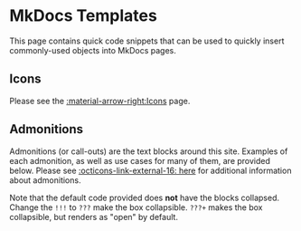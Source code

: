# MkDocs Templates
This page contains quick code snippets that can be used to quickly insert commonly-used objects into MkDocs pages.

## Icons
Please see the [:material-arrow-right:Icons](icons.md) page.

## Admonitions
Admonitions (or call-outs) are the text blocks around this site. Examples of each admonition, as well as use cases for many of them, are provided below. Please see [:octicons-link-external-16: here](https://squidfunk.github.io/mkdocs-material/reference/admonitions/) for additional information about admonitions.

Note that the default code provided does **not** have the blocks collapsed. Change the `!!!` to `???` make the box collapsible. `???+` makes the box collapsible, but renders as "open" by default.

